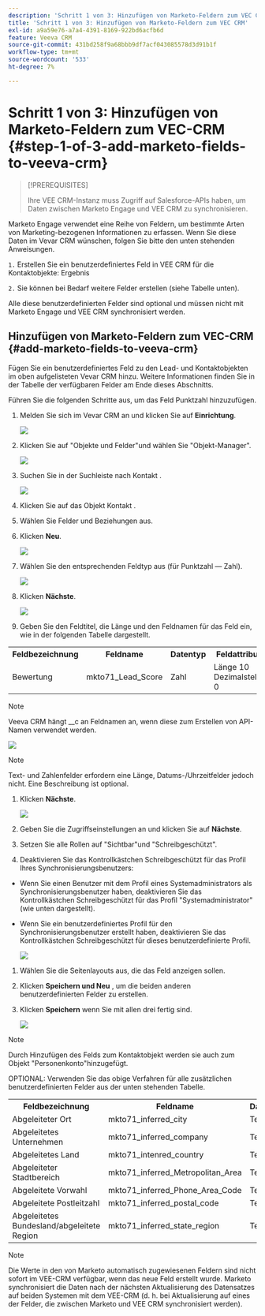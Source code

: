 ```yaml
---
description: 'Schritt 1 von 3: Hinzufügen von Marketo-Feldern zum VEC CRM - Marketo-Dokumente - Produktdokumentation'
title: 'Schritt 1 von 3: Hinzufügen von Marketo-Feldern zum VEC CRM'
exl-id: a9a59e76-a7a4-4391-8169-922bd6acfb6d
feature: Veeva CRM
source-git-commit: 431bd258f9a68bbb9df7acf043085578d3d91b1f
workflow-type: tm+mt
source-wordcount: '533'
ht-degree: 7%

---
```


# Schritt 1 von 3: Hinzufügen von Marketo-Feldern zum VEC-CRM {#step-1-of-3-add-marketo-fields-to-veeva-crm}

>[!PREREQUISITES]
>
>Ihre VEE CRM-Instanz muss Zugriff auf Salesforce-APIs haben, um Daten zwischen Marketo Engage und VEE CRM zu synchronisieren.

Marketo Engage verwendet eine Reihe von Feldern, um bestimmte Arten von Marketing-bezogenen Informationen zu erfassen. Wenn Sie diese Daten im Vevar CRM wünschen, folgen Sie bitte den unten stehenden Anweisungen.

`1.` Erstellen Sie ein benutzerdefiniertes Feld in VEE CRM für die Kontaktobjekte: Ergebnis

`2.` Sie können bei Bedarf weitere Felder erstellen (siehe Tabelle unten).

Alle diese benutzerdefinierten Felder sind optional und müssen nicht mit Marketo Engage und VEE CRM synchronisiert werden.

## Hinzufügen von Marketo-Feldern zum VEC-CRM {#add-marketo-fields-to-veeva-crm}

Fügen Sie ein benutzerdefiniertes Feld zu den Lead- und Kontaktobjekten im oben aufgelisteten Vevar CRM hinzu. Weitere Informationen finden Sie in der Tabelle der verfügbaren Felder am Ende dieses Abschnitts.

Führen Sie die folgenden Schritte aus, um das Feld Punktzahl hinzuzufügen.

1. Melden Sie sich im Vevar CRM an und klicken Sie auf **Einrichtung**.

   ![](assets/step-1-of-3-add-marketo-fields-1.png)

1. Klicken Sie auf &quot;Objekte und Felder&quot;und wählen Sie &quot;Objekt-Manager&quot;.

   ![](assets/step-1-of-3-add-marketo-fields-2.png)

1. Suchen Sie in der Suchleiste nach Kontakt .

   ![](assets/step-1-of-3-add-marketo-fields-3.png)

1. Klicken Sie auf das Objekt Kontakt .

1. Wählen Sie Felder und Beziehungen aus.

1. Klicken **Neu**.

   ![](assets/step-1-of-3-add-marketo-fields-4.png)

1. Wählen Sie den entsprechenden Feldtyp aus (für Punktzahl — Zahl).

   ![](assets/step-1-of-3-add-marketo-fields-5.png)

1. Klicken **Nächste**.

   ![](assets/step-1-of-3-add-marketo-fields-6.png)

1. Geben Sie den Feldtitel, die Länge und den Feldnamen für das Feld ein, wie in der folgenden Tabelle dargestellt.

<table>
 <tbody>
  <tr>
   <th>Feldbezeichnung
   <th>Feldname
   <th>Datentyp
   <th>Feldattribute
  </tr>
  <tr>
   <td>Bewertung</td>
   <td>mkto71_Lead_Score</td>
   <td>Zahl</td>
   <td>Länge 10<br/>
Dezimalstellen 0</td>
  </tr>
 </tbody>
</table>

>[!NOTE]
>
>Veeva CRM hängt __c an Feldnamen an, wenn diese zum Erstellen von API-Namen verwendet werden.

![](assets/step-1-of-3-add-marketo-fields-7.png)

>[!NOTE]
>
>Text- und Zahlenfelder erfordern eine Länge, Datums-/Uhrzeitfelder jedoch nicht. Eine Beschreibung ist optional.

1. Klicken **Nächste**.

   ![](assets/step-1-of-3-add-marketo-fields-8.png)

1. Geben Sie die Zugriffseinstellungen an und klicken Sie auf **Nächste**.

1. Setzen Sie alle Rollen auf &quot;Sichtbar&quot;und &quot;Schreibgeschützt&quot;.

1. Deaktivieren Sie das Kontrollkästchen Schreibgeschützt für das Profil Ihres Synchronisierungsbenutzers:

* Wenn Sie einen Benutzer mit dem Profil eines Systemadministrators als Synchronisierungsbenutzer haben, deaktivieren Sie das Kontrollkästchen Schreibgeschützt für das Profil &quot;Systemadministrator&quot;(wie unten dargestellt).
* Wenn Sie ein benutzerdefiniertes Profil für den Synchronisierungsbenutzer erstellt haben, deaktivieren Sie das Kontrollkästchen Schreibgeschützt für dieses benutzerdefinierte Profil.

  ![](assets/step-1-of-3-add-marketo-fields-9.png)

1. Wählen Sie die Seitenlayouts aus, die das Feld anzeigen sollen.

1. Klicken **Speichern und Neu** , um die beiden anderen benutzerdefinierten Felder zu erstellen.

1. Klicken **Speichern** wenn Sie mit allen drei fertig sind.

   ![](assets/step-1-of-3-add-marketo-fields-10.png)

>[!NOTE]
>
>Durch Hinzufügen des Felds zum Kontaktobjekt werden sie auch zum Objekt &quot;Personenkonto&quot;hinzugefügt.

OPTIONAL: Verwenden Sie das obige Verfahren für alle zusätzlichen benutzerdefinierten Felder aus der unten stehenden Tabelle.

<table>
 <tbody>
  <tr>
   <th>Feldbezeichnung
   <th>Feldname
   <th>Datentyp
   <th>Feldattribute
  </tr>
  <tr>
   <td>Abgeleiteter Ort</td>
   <td>mkto71_inferred_city</td>
   <td>Text</td>
   <td>Länge 255</td>
  </tr>
  <tr>
   <td>Abgeleitetes Unternehmen</td>
   <td>mkto71_inferred_company</td>
   <td>Text</td>
   <td>Länge 255</td>
  </tr>
  <tr>
   <td>Abgeleitetes Land</td>
   <td>mkto71_intenred_country</td>
   <td>Text</td>
   <td>Länge 255</td>
  </tr>
  <tr>
   <td>Abgeleiteter Stadtbereich</td>
   <td>mkto71_inferred_Metropolitan_Area</td>
   <td>Text</td>
   <td>Länge 255</td>
  </tr>
  <tr>
   <td>Abgeleitete Vorwahl</td>
   <td>mkto71_inferred_Phone_Area_Code</td>
   <td>Text</td>
   <td>Länge 255</td>
  </tr>
  <tr>
   <td>Abgeleitete Postleitzahl</td>
   <td>mkto71_inferred_postal_code</td>
   <td>Text</td>
   <td>Länge 255</td>
  </tr>
  <tr>
   <td>Abgeleitetes Bundesland/abgeleitete Region</td>
   <td>mkto71_inferred_state_region</td>
   <td>Text</td>
   <td>Länge 255</td>
  </tr>
 </tbody>
</table>

>[!NOTE]
>
>Die Werte in den von Marketo automatisch zugewiesenen Feldern sind nicht sofort im VEE-CRM verfügbar, wenn das neue Feld erstellt wurde. Marketo synchronisiert die Daten nach der nächsten Aktualisierung des Datensatzes auf beiden Systemen mit dem VEE-CRM (d. h. bei Aktualisierung auf eines der Felder, die zwischen Marketo und VEE CRM synchronisiert werden).
